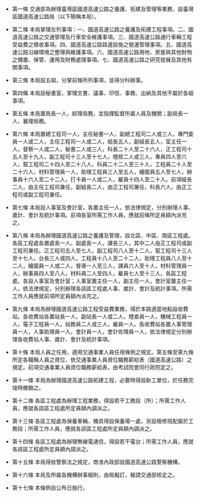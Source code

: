 * 第一條 交通部為辦理臺灣區國道高速公路之養護、拓建及管理等業務，設臺灣區國道高速公路局（以下簡稱本局）。

* 第二條 本局掌理左列事項：一、國道高速公路之養護及拓建工程事項。二、國道高速公路之交通管理及行車安全維護事項。三、國道高速公路通行車輛工程受益費之徵收事項。四、國道高速公路路邊設施之營運管理事項。五、國道高速公路沿線環境之整理與維護事項。六、國道高速公路用地、房屋與其他財物之備置、保管、運用及財務處理事項。七、國道高速公路之研究發展及其他有關事項。

* 第三條 本局設五組，分掌前條所列事項，並得分科辦事。

* 第四條 本局設秘書室，掌理文書、議事、印信、事務、出納及其他不屬於各組事項。

* 第五條 本局置局長一人，綜理局務，並指揮監督所屬人員及機關；副局長一人，襄理局務。

* 第六條 本局置總工程司一人，主任秘書一人，副總工程司二人或三人，專門委員一人或二人，主任工程司一人或二人，組長五人，副組長五人，室主任一人，督察一人或二人，秘書二人或三人，科長二十人至二十六人，正工程司十五人至十九人，副工程司十三人至十七人，稽核二人或三人，專員四人至六人，幫工程司二十四人至二十八人，科員二十二人至三十人，工程員二十人至二十六人，材料管理員一人，助理工程員三人至五人，繪圖員五人至七人，辦事員十六人至二十二人，打卡員一人或二人，雇員十四人至二十人。前項組長二人，由主任工程司兼任，副組長二人，由正工程司兼任，科長六人，由正工程司或副工程司兼任。

* 第七條 本局設人事室及會計室，各置主任一人，依法律規定，分別辦理人事、歲計、會計及統計事項。前項各室所需工作人員，應就前條所定員額內派充之。

* 第八條 本局為辦理國道高速公路之養護及管理，設北區、中區、南區工程處。各區工程處各置處長一人，副處長一人，課長三人，其中二人由正工程司或副工程司兼任。正工程司五人至七人，副工程司八人至十二人，幫工程司十三人至十七人，台長三人或四人，工程員十八人至二十二人，助理工程員八人至十二人，繪圖員一人或二人，督導一人至三人，課員六人至十人，材料管理員一人，辦事員四人至八人，材料員二人至四人，雇員七人至十三人。各區工程處，各設人事室及會計室；人事室置主任一人，副主任一人，會計室置主任一人，依法律規定，分別辦理各該區工程處人事、歲計、會計及統計事項。所需工作人員應就前項所定員額內派充之。

* 第九條 本局為辦理國道高速公路工程受益費業務，得於本路適當地點設收費站。各收費站各置站長一人，副站長一人或二人，稽查員一人，機械工程員一人，電子工程員一人，站務員二人或三人，雇員一人。各收費站各置人事管理員一人，人事助理員一人，會計員一人，會計佐理員一人，依法律規定分別辦理各收費站人事、歲計、會計及統計事項。

* 第十條 本局人員之任用，適用交通事業人員任用條例之規定。第五條至第九條所定各職稱人員之資位，依交通事業人員資位職務薪給表（國道高速公路）之規定。前項交通事業人員資位職務薪給表，由考試院會同行政院定之。

* 第十一條 本局為辦理國道高速公路拓建工程，必要時得設新工單位，於任務完竣時撤銷之。

* 第十二條 各區工程處為辦理工程業務，得設若干工務段（所）；所需工作人員，應就各該區工程處所定員額內調派之。

* 第十三條 各區工程處為保養車輛、機具得設保養場一處，另設檢修班配屬於工務段；所需工作人員，應就各該區工程處所定員額內調派之。

* 第十四條 各區工程處為辦理無線電通信，得設若干電台；所需工作人員，應就各該區工程處所定員額內調派之。

* 第十五條 本局得依警察法之規定，商准內政部設國道高速公路警察機構。

* 第十六條 本局及所屬各機構辦事細則，由局擬訂，報請交通部核定之。

* 第十七條 本條例自公布日施行。


